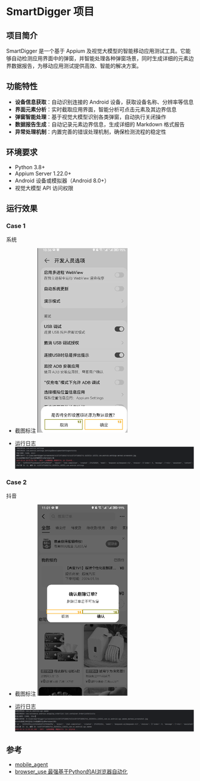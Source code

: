 # SmartDigger 项目

## 项目简介

SmartDigger 是一个基于 Appium 及视觉大模型的智能移动应用测试工具。它能够自动检测应用界面中的弹窗，并智能处理各种弹窗场景，同时生成详细的元素边界数据报告，为移动应用测试提供高效、智能的解决方案。

## 功能特性

- **设备信息获取**：自动识别连接的 Android 设备，获取设备名称、分辨率等信息
- **界面元素分析**：实时截取应用界面，智能分析可点击元素及其边界信息
- **弹窗智能处理**：基于视觉大模型识别各类弹窗，自动执行关闭操作
- **数据报告生成**：自动记录元素边界信息，生成详细的 Markdown 格式报告
- **异常处理机制**：内置完善的错误处理机制，确保检测流程的稳定性

## 环境要求

- Python 3.8+
- Appium Server 1.22.0+
- Android 设备或模拟器（Android 8.0+）
- 视觉大模型 API 访问权限

## 运行效果

### Case 1
系统
- 截图标注
  ![img.png](doc/case-1-img.png)

- 运行日志
  ![img.png](doc/case-1-log.png)

### Case 2
抖音
- 截图标注
  ![img.png](doc/case-2-img.png)

- 运行日志
  ![img.png](doc/case-2-log.png)


## 参考

- [mobile_agent](https://github.com/QwenLM/Qwen2.5-VL/blob/main/cookbooks/mobile_agent.ipynb)
- [browser_use 最强基于Python的AI浏览器自动化](https://mp.weixin.qq.com/s/7NQO4Yd0AANaReKrhk3SXg)
